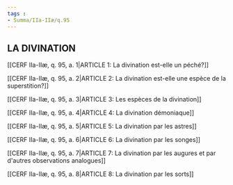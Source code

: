 ```yaml
---
tags : 
- Summa/IIa-IIæ/q.95
---
```


## LA DIVINATION

[[CERF IIa-IIæ, q. 95, a. 1|ARTICLE 1: La divination est-elle un péché?]]

[[CERF IIa-IIæ, q. 95, a. 2|ARTICLE 2: La divination est-elle une espèce de la superstition?]]

[[CERF IIa-IIæ, q. 95, a. 3|ARTICLE 3: Les espèces de la divination]]

[[CERF IIa-IIæ, q. 95, a. 4|ARTICLE 4: La divination démoniaque]]

[[CERF IIa-IIæ, q. 95, a. 5|ARTICLE 5: La divination par les astres]]

[[CERF IIa-IIæ, q. 95, a. 6|ARTICLE 6: La divination par les songes]]

[[CERF IIa-IIæ, q. 95, a. 7|ARTICLE 7: La divination par les augures et par d'autres observations analogues]]

[[CERF IIa-IIæ, q. 95, a. 8|ARTICLE 8: La divination par les sorts]]

